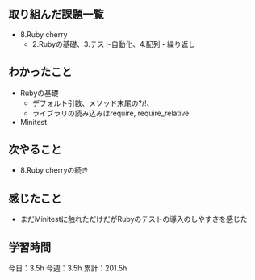 ## 取り組んだ課題一覧

- 8.Ruby cherry
  - 2.Rubyの基礎、3.テスト自動化、4.配列・繰り返し

## わかったこと

- Rubyの基礎
  - デフォルト引数、メソッド末尾の?/!、
  - ライブラリの読み込みはrequire, require_relative
- Minitest

## 次やること

- 8.Ruby cherryの続き

## 感じたこと

- まだMinitestに触れただけだがRubyのテストの導入のしやすさを感じた

## 学習時間

今日：3.5h
今週：3.5h
累計：201.5h

